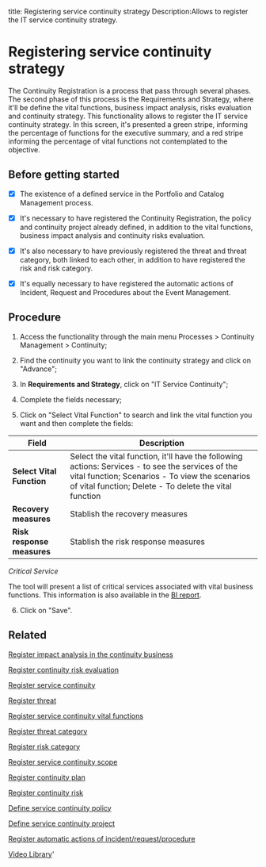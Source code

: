 title: Registering service continuity strategy
Description:Allows to register the IT service continuity strategy.
# Registering service continuity strategy

The Continuity Registration is a process that pass through several phases. The second phase of this process is the Requirements and Strategy, where it'll be define the vital functions, business impact analysis, risks evaluation and continuity strategy. This functionality allows to register the IT service continuity strategy.
In this screen, it's presented a green stripe, informing the percentage of functions for the executive summary, and a red stripe informing the percentage of vital functions not contemplated to the objective.

Before getting started
--------------------------

- [x] The existence of a defined service in the Portfolio and Catalog Management
process.

- [x] It's necessary to have registered the Continuity Registration, the
policy and continuity project already defined, in addition to
the vital functions, business impact analysis and continuity risks evaluation.

- [x] It's also necessary to have previously registered the threat and threat
category, both linked to each other, in addition to have registered the risk and
risk category.

- [x] It's equally necessary to have registered the automatic actions of Incident,
Request and Procedures about the Event Management.

Procedure
-------------

1.  Access the functionality through the main menu Processes \> Continuity
    Management \> Continuity;

2.  Find the continuity you want to link the continuity strategy and click on
    "Advance";

3.  In **Requirements and Strategy**, click on "IT Service Continuity";

4.  Complete the fields necessary;

5.  Click on "Select Vital Function" to search and link the vital function you
    want and then complete the fields:

|Field|Description|
|-----|-----------|
|**Select Vital Function**|Select the vital function, it'll have the following actions: Services - to see the services of the vital function; Scenarios - To view the scenarios of vital function; Delete - To delete the vital function|
|**Recovery measures**|Stablish the recovery measures|
|**Risk response measures**|Stablish the risk response measures|

*Critical Service*

The tool will present a list of critical services associated with vital business functions. This information is also available in the [BI report](https://documentation.run2biz.com/en-us/4biz-helium/additional-features/smart-analytics/use-bi-solution.html).

6.  Click on "Save".


Related
-----------

[Register impact analysis in the continuity business](/en-us/4biz-helium/processes/continuity/use/impact-analysis-continuity-business.html)

[Register continuity risk evaluation](/en-us/4biz-helium/processes/continuity/use/continuity-risk-evaluation.html)

[Register service continuity](/en-us/4biz-helium/processes/continuity/use/register-service-continuity.html)

[Register threat](/en-us/4biz-helium/processes/continuity/configuration/register-threat.html)

[Register service continuity vital functions](/en-us/4biz-helium/processes/continuity/use/continuity-vital-functions.html)

[Register threat category](/en-us/4biz-helium/processes/continuity/configuration/threat-category.html)

[Register risk category](/en-us/4biz-helium/processes/continuity/configuration/risk-category.html)

[Register service continuity scope](/en-us/4biz-helium/processes/continuity/use/service-continuity-scope.html)

[Register continuity plan](/en-us/4biz-helium/processes/continuity/use/continuity-plan.html)

[Register continuity risk](/en-us/4biz-helium/processes/continuity/configuration/register-continuity-risk.html)

[Define service continuity policy](/en-us/4biz-helium/processes/continuity/use/continuity-policy.html)

[Define service continuity project](/en-us/4biz-helium/processes/continuity/use/service-continuity-project.html)

[Register automatic actions of incident/request/procedure](/en-us/4biz-helium/additional-features/automation-of-operation/configuration/register-automatic-actions-incident-request-procedure.html)

<i class='fa fa-youtube-play  fa-2x' style='color:#97ce17;vertical-align: middle;'> </i> [Video Library](https://www.youtube.com/playlist?list=PLB5qK2uzf2RPwpIsGu97d5LVHeTNzpTMC)'


